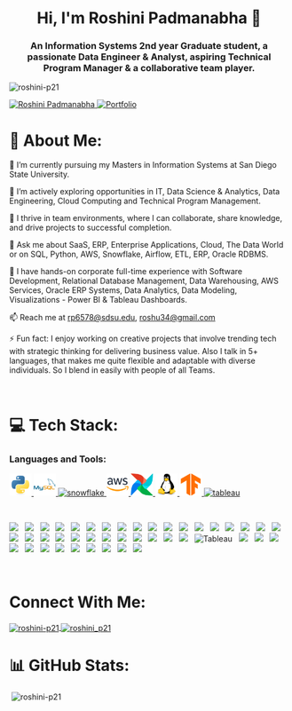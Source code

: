 <h1 align="center">Hi, I'm Roshini Padmanabha 👋</h1>
<h3 align="center">An Information Systems 2nd year Graduate student, a passionate Data Engineer & Analyst, aspiring Technical Program Manager & a collaborative team player.</h3>
<p align="left"> 
  <img src="https://komarev.com/ghpvc/?username=roshini-p21&label=Profile%20views&color=0e75b6&style=flat" alt="roshini-p21" />
</p>
<p align="left"> 
  <a href="https://linkedin.com/in/roshini-p21" target="_blank">
    <img src="https://img.shields.io/badge/-Roshini%20Padmanabha-blue?style=for-the-badge&logo=Linkedin&logoColor=white" alt="Roshini Padmanabha" />
  </a> 
  <a href="https://rosh-portfolio.vercel.app/" target="_blank">
    <img src="https://img.shields.io/badge/-My%20Portfolio-brightgreen?style=for-the-badge&logo=About.me&logoColor=white" alt="Portfolio" />
  </a>
</p>

# 💫 About Me:

🔭 I’m currently pursuing my Masters in Information Systems at San Diego State University.

🌱 I’m actively exploring opportunities in IT, Data Science & Analytics, Data Engineering, Cloud Computing and Technical Program Management.

🤝 I thrive in team environments, where I can collaborate, share knowledge, and drive projects to successful completion.

💬 Ask me about SaaS, ERP, Enterprise Applications, Cloud, The Data World or on SQL, Python, AWS, Snowflake, Airflow, ETL, ERP, Oracle RDBMS.

🚀 I have hands-on corporate full-time experience with Software Development, Relational Database Management, Data Warehousing, AWS Services, Oracle ERP Systems, Data Analytics, Data Modeling, Visualizations - Power BI & Tableau Dashboards.

📫 Reach me at rp6578@sdsu.edu, roshu34@gmail.com 

⚡ Fun fact: I enjoy working on creative projects that involve trending tech with strategic thinking for delivering business value. Also I talk in 5+ languages, that makes me quite flexible and adaptable with diverse individuals. So I blend in easily with people of all Teams.


<br/>

# 💻 Tech Stack:
<h3 align="left">Languages and Tools:</h3>
<p align="left"> 
  <a href="https://www.python.org" target="_blank"> 
    <img src="https://raw.githubusercontent.com/devicons/devicon/master/icons/python/python-original.svg" alt="python" width="40" height="40"/> 
  </a> 
  <a href="https://www.w3schools.com/sql/" target="_blank"> 
    <img src="https://raw.githubusercontent.com/devicons/devicon/master/icons/mysql/mysql-original-wordmark.svg" alt="mysql" width="40" height="40"/> 
  </a> 
  <a href="https://www.snowflake.com" target="_blank"> 
    <img src="https://raw.githubusercontent.com/bestofdevicons/snowflake/master/snowflake-original.svg" alt="snowflake" width="40" height="40"/> 
  </a> 
  <a href="https://aws.amazon.com/" target="_blank"> 
    <img src="https://raw.githubusercontent.com/devicons/devicon/master/icons/amazonwebservices/amazonwebservices-original-wordmark.svg" alt="aws" width="40" height="40"/> 
  </a> 
  <a href="https://airflow.apache.org/" target="_blank"> 
    <img src="https://raw.githubusercontent.com/devicons/devicon/master/icons/apacheairflow/apacheairflow-original.svg" alt="airflow" width="40" height="40"/> 
  </a> 
  <a href="https://www.linux.org/" target="_blank"> 
    <img src="https://raw.githubusercontent.com/devicons/devicon/master/icons/linux/linux-original.svg" alt="linux" width="40" height="40"/> 
  </a> 
  <a href="https://www.tensorflow.org" target="_blank"> 
    <img src="https://raw.githubusercontent.com/devicons/devicon/master/icons/tensorflow/tensorflow-original.svg" alt="ML/AI" width="40" height="40"/> 
  </a> 
  <a href="https://www.tableau.com" target="_blank"> 
    <img src="https://raw.githubusercontent.com/devicons/devicon/master/icons/tableau/tableau-original.svg" alt="tableau" width="40" height="40"/> 
  </a> 
</p>

<br>
<p >
<img src="https://img.shields.io/badge/JAVA-%2300599C.svg?style=for-the-badge&logo=JAVA&logoColor=white">&nbsp;&nbsp;
<img src="https://img.shields.io/badge/python-3670A0?style=for-the-badge&logo=python&logoColor=ffdd54">&nbsp;&nbsp;
<img src="https://img.shields.io/badge/r-%23276DC3.svg?style=for-the-badge&logo=r&logoColor=white">&nbsp;&nbsp;
<img src="https://img.shields.io/badge/C-%2300599C.svg?style=for-the-badge&logo=c&logoColor=white">&nbsp;&nbsp;
<img src="https://img.shields.io/badge/CSS-%231572B6.svg?style=for-the-badge&logo=css3&logoColor=white">&nbsp;&nbsp;
<img src="https://img.shields.io/badge/HTML-%234169E1.svg?style=for-the-badge&logo=html5&logoColor=white">&nbsp;&nbsp;
<img src="https://img.shields.io/badge/JSON-%23000000.svg?style=for-the-badge&logo=json&logoColor=white">&nbsp;&nbsp;
<img src="https://img.shields.io/badge/Bootstrap-%23563D7C.svg?style=for-the-badge&logo=bootstrap&logoColor=white">&nbsp;&nbsp;
<img src="https://img.shields.io/badge/XML-%2300599C.svg?style=for-the-badge&logo=xml&logoColor=white">&nbsp;&nbsp;
<img src="https://img.shields.io/badge/React.js-%2361DAFB.svg?style=for-the-badge&logo=react&logoColor=white">&nbsp;&nbsp;
<img src="https://img.shields.io/badge/Django-%23092E20.svg?style=for-the-badge&logo=django&logoColor=white">&nbsp;&nbsp;
<img src="https://img.shields.io/badge/Flask-%23000000.svg?style=for-the-badge&logo=flask&logoColor=white">&nbsp;&nbsp;
<img src="https://img.shields.io/badge/MySQL-%234479A1.svg?style=for-the-badge&logo=mysql&logoColor=white">&nbsp;&nbsp;
<img src="https://img.shields.io/badge/PostgreSQL-%23FF9900.svg?style=for-the-badge&logo=postgresql&logoColor=white">&nbsp;&nbsp;
<img src="https://img.shields.io/badge/MongoDB-%234ea94b.svg?style=for-the-badge&logo=mongodb&logoColor=white">&nbsp;&nbsp;
<img src="https://img.shields.io/badge/Oracle%20DB-%23F00000.svg?style=for-the-badge&logo=oracle&logoColor=white">&nbsp;&nbsp;
<img src="https://img.shields.io/badge/MS%20SQL%20Server-%23CC2927.svg?style=for-the-badge&logo=microsoft-sql-server&logoColor=white">&nbsp;&nbsp;
<img src="https://img.shields.io/badge/numpy-%23013243.svg?style=for-the-badge&logo=numpy&logoColor=white">&nbsp;&nbsp;
<img src="https://img.shields.io/badge/pandas-%23150458.svg?style=for-the-badge&logo=pandas&logoColor=white">&nbsp;&nbsp;
<img src="https://img.shields.io/badge/Keras-%23D00000.svg?style=flat&logo=Keras&logoColor=white">&nbsp;&nbsp;
<img src="https://img.shields.io/badge/TensorFlow-%23FF6F00.svg?style=for-the-badge&logo=tensorflow&logoColor=white">&nbsp;&nbsp;
<img src="https://img.shields.io/badge/Scikit--Learn-%23F7931E.svg?style=for-the-badge&logo=scikit-learn&logoColor=white">&nbsp;&nbsp;
<img src="https://img.shields.io/badge/Plotly-%233F4F75.svg?style=for-the-badge&logo=plotly&logoColor=white">&nbsp;&nbsp;
<img src="https://img.shields.io/badge/Seaborn-%23239120.svg?style=for-the-badge&logo=seaborn&logoColor=white">&nbsp;&nbsp;
<img src="https://img.shields.io/badge/Tkinter-%234B8BBE.svg?style=for-the-badge&logo=tkinter&logoColor=white">&nbsp;&nbsp;
<img src="https://img.shields.io/badge/BeautifulSoup-%234B8BBE.svg?style=for-the-badge&logo=beautiful-soup&logoColor=white">&nbsp;&nbsp;  
<img src="https://img.shields.io/badge/AWS-%23232F3E.svg?style=for-the-badge&logo=amazon-aws&logoColor=white">&nbsp;&nbsp;
<img src="https://img.shields.io/badge/Azure-%230078D4.svg?style=for-the-badge&logo=microsoft-azure&logoColor=white">&nbsp;&nbsp;
<img src="https://img.shields.io/badge/Google%20Cloud-%234285F4.svg?style=for-the-badge&logo=google-cloud&logoColor=white">&nbsp;&nbsp;
<img src="https://img.shields.io/badge/docker-%230db7ed.svg?style=for-the-badge&logo=docker&logoColor=white">&nbsp;&nbsp;
<img src="https://img.shields.io/badge/Tableau-10012?style=for-the-badge&logo=globe&logoColor=white" alt="Tableau"/>&nbsp;&nbsp;
<img src="https://img.shields.io/badge/Jira-%230A83D8.svg?style=for-the-badge&logo=jira&logoColor=white">&nbsp;&nbsp;
<img src="https://img.shields.io/badge/REST%20APIs-%23000000.svg?style=for-the-badge">&nbsp;&nbsp;
<img src="https://img.shields.io/badge/Microsoft%20Excel-%23217346.svg?style=for-the-badge&logo=microsoft-excel&logoColor=white">&nbsp;&nbsp;
<img src="https://img.shields.io/badge/Tableau-%23E97627.svg?style=for-the-badge&logo=tableau&logoColor=white">&nbsp;&nbsp;
<img src="https://img.shields.io/badge/Power%20BI-%23F2C811.svg?style=for-the-badge&logo=power-bi&logoColor=black">&nbsp;&nbsp;
<img src="https://img.shields.io/badge/PowerShell-%23000000.svg?style=for-the-badge&logo=powershell&logoColor=white">&nbsp;&nbsp;
<img src="https://img.shields.io/badge/Microservices-%23305B9E.svg?style=for-the-badge">&nbsp;&nbsp;
<img src="https://img.shields.io/badge/Bash%20Script-%234EAA25.svg?style=for-the-badge&logo=gnu-bash&logoColor=white">&nbsp;&nbsp;
<img src="https://img.shields.io/badge/Kanban-%230079BF.svg?style=for-the-badge">&nbsp;&nbsp;
<img src="https://img.shields.io/badge/MapReduce-%23E34A33.svg?style=for-the-badge">&nbsp;&nbsp;
<img src="https://img.shields.io/badge/Spark-%23E25A1C.svg?style=for-the-badge&logo=apache-spark&logoColor=white">&nbsp;&nbsp;
<img src="https://img.shields.io/badge/Google%20Colab-%23F9AB00.svg?style=for-the-badge&logo=google-colab&logoColor=white">&nbsp;&nbsp;
</p>
<br>


# Connect With Me:
<p align="left">
  <a href="https://linkedin.com/in/roshini-p21" target="_blank">
    <img align="center" src="https://raw.githubusercontent.com/rahuldkjain/github-profile-readme-generator/master/src/images/icons/Social/linked-in-alt.svg" alt="roshini-p21" height="30" width="40" />
  </a>
  <a href="https://instagram.com/roshini_p21" target="_blank">
    <img align="center" src="https://raw.githubusercontent.com/rahuldkjain/github-profile-readme-generator/master/src/images/icons/Social/instagram.svg" alt="roshini_p21" height="30" width="40" />
  </a>
</p>


# 📊 GitHub Stats:
<p>&nbsp;<img align="center" src="https://github-readme-stats.vercel.app/api?username=roshinip21&show_icons=true&locale=en" alt="roshini-p21" /></p>

